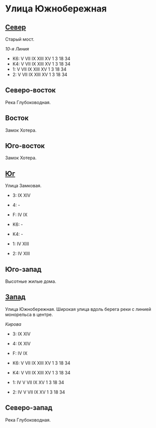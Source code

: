 # Улица Южнобережная

## [Север](./595110.md)

Старый мост.

*10-я Линия*

* K6:   V   VII IX  XIII    XV
        1   3   18  34
* K4:   V   VII IX  XIII    XV
        1   3   18  34
* 1:    V   VII IX  XIII    XV
        1   3   18  34
* 2:    V   VII IX  XIII    XV
        1   3   18  34

## Северо-восток

Река Глубоководная.

## Восток

Замок Хотера.

## Юго-восток

Замок Хотера.

## [Юг](./570130.md)

Улица Замковая.

* 3:    IX  XIV
* 4:    -
* F:    IV  IX

* K6:   -
* K4:   -
* 1:    IV  XIII
* 2:    IV  XIII

## Юго-запад

Высотные жилые дома.

## [Запад](./525120.md)

Улица Южнобережная.
Широкая улица вдоль берега реки с линией монорельса в центре.

*Кирова*

* 3:    IX  XIV
* 4:    IX  XIV
* F:    IV  IX

* K6:   V   VII IX  XIII    XV
        1   3   18  34
* K4:   V   VII IX  XIII    XV
        1   3   18  34
* 1:    IV  V   VII IX  XV
        1   3   18  34
* 2:    IV  V   VII IX  XV
        1   3   18  34

## Северо-запад

Река Глубоководная.
